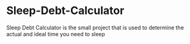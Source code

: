 # Sleep-Debt-Calculator
Sleep Debt Calculator is the small project that is used to determine the actual and ideal time you need to sleep
